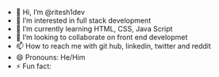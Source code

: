 - 👋 Hi, I’m @ritesh1dev
- 👀 I’m interested in full stack development
- 🌱 I’m currently learning HTML, CSS, Java Script 
- 💞️ I’m looking to collaborate on front end developmet
- 📫 How to reach me with git hub, linkedin, twitter and reddit
- 😄 Pronouns: He/Him
- ⚡ Fun fact: 

<!---
ritesh1dev/ritesh1dev is a ✨ special ✨ repository because its `README.md` (this file) appears on your GitHub profile.
You can click the Preview link to take a look at your changes.
--->
